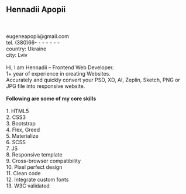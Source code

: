 <h2>Hennadii Apopii</h2>
<br><br>
eugeneapopii@gmail.com<br>
tel. (380)66- - - - - - -<br>
country: Ukraine<br>
city: Lviv
<br><br>
Hi, I am Hennadii – Frontend Web Developer.<br>
1+ year of experience in creating Websites. <br>
Accurately and quickly convert your PSD, XD, AI, Zeplin, Sketch, PNG or JPG  file into responsive website.
<br><br>
<b>Following are some of my core skills</b>
<br><br>
1.	HTML5<br>
2.	CSS3<br>
3.	Bootstrap<br>
4.	Flex, Greed<br>
5.	Materialize<br>
6.	SCSS<br>
7.	JS<br>
8.	Responsive template<br>
9.	Cross-browser compatibility<br>
10.	Pixel perfect design<br>
11.	Clean code<br>
12.	Integrate custom fonts<br>
13.	W3C validated
<br><br>



